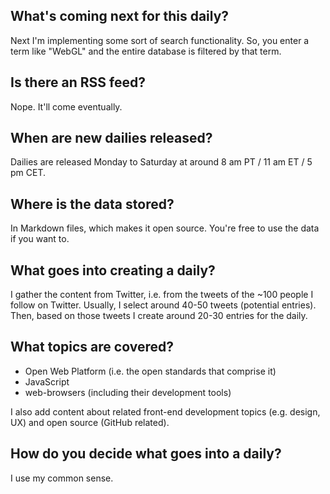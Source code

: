 ## What's coming next for this daily?

Next I'm implementing some sort of search functionality. So, you enter a term like "WebGL" and the entire database is filtered by that term.

## Is there an RSS feed?

Nope. It'll come eventually.

## When are new dailies released?

Dailies are released Monday to Saturday at around 8 am PT / 11 am ET / 5 pm CET.

## Where is the data stored?

In Markdown files, which makes it open source. You're free to use the data if you want to.

## What goes into creating a daily?

I gather the content from Twitter, i.e. from the tweets of the ~100 people I follow on Twitter. Usually, I select around 40-50 tweets (potential entries). Then, based on those tweets I create around 20-30 entries for the daily.

## What topics are covered?

 - Open Web Platform (i.e. the open standards that comprise it)
 - JavaScript
 - web-browsers (including their development tools)

I also add content about related front-end development topics (e.g. design, UX) and open source (GitHub related).

## How do you decide what goes into a daily?

I use my common sense.